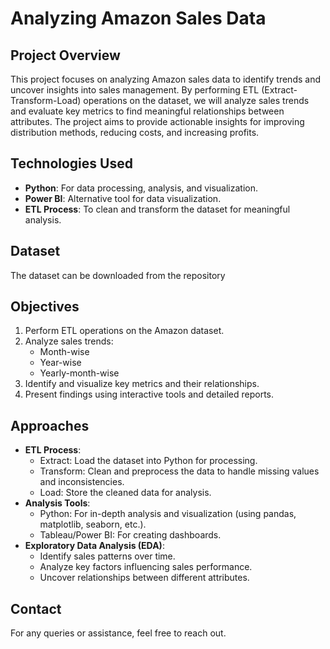# Analyzing Amazon Sales Data

## Project Overview
This project focuses on analyzing Amazon sales data to identify trends and uncover insights into sales management. By performing ETL (Extract-Transform-Load) operations on the dataset, we will analyze sales trends and evaluate key metrics to find meaningful relationships between attributes. The project aims to provide actionable insights for improving distribution methods, reducing costs, and increasing profits.

## Technologies Used
- **Python**: For data processing, analysis, and visualization.
- **Power BI**: Alternative tool for data visualization.
- **ETL Process**: To clean and transform the dataset for meaningful analysis.

## Dataset
The dataset can be downloaded from the repository

## Objectives
1. Perform ETL operations on the Amazon dataset.
2. Analyze sales trends:
   - Month-wise
   - Year-wise
   - Yearly-month-wise
3. Identify and visualize key metrics and their relationships.
4. Present findings using interactive tools and detailed reports.

## Approaches
- **ETL Process**: 
  - Extract: Load the dataset into Python for processing.
  - Transform: Clean and preprocess the data to handle missing values and inconsistencies.
  - Load: Store the cleaned data for analysis.
- **Analysis Tools**:
  - Python: For in-depth analysis and visualization (using pandas, matplotlib, seaborn, etc.).
  - Tableau/Power BI: For creating dashboards.
- **Exploratory Data Analysis (EDA)**:
  - Identify sales patterns over time.
  - Analyze key factors influencing sales performance.
  - Uncover relationships between different attributes.

## Contact
For any queries or assistance, feel free to reach out.
